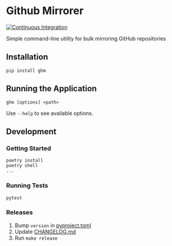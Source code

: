 # Github Mirrorer

[![Continuous Integration](https://github.com/mconigliaro/ghm/actions/workflows/ci.yml/badge.svg)](https://github.com/mconigliaro/ghm/actions/workflows/ci.yml)

Simple command-line utility for bulk mirroring GitHub repositories

## Installation

    pip install ghm

## Running the Application

    ghm [options] <path>

Use `--help` to see available options.

## Development

### Getting Started

    poetry install
    poetry shell
    ...

### Running Tests

    pytest

### Releases

1. Bump `version` in [pyproject.toml](pyproject.toml)
1. Update [CHANGELOG.md](CHANGELOG.md)
1. Run `make release`
